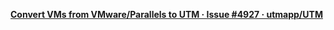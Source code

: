 [**Convert VMs from VMware/Parallels to UTM · Issue #4927 · utmapp/UTM**](https://github.com/utmapp/UTM/issues/4927)